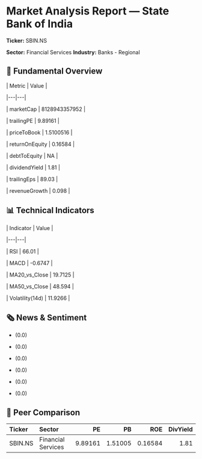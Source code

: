 # Market Analysis Report — State Bank of India

**Ticker:** SBIN.NS  

**Sector:** Financial Services  **Industry:** Banks - Regional  

## 🧭 Fundamental Overview

| Metric | Value |

|---|---|

| marketCap | 8128943357952 |

| trailingPE | 9.89161 |

| priceToBook | 1.5100516 |

| returnOnEquity | 0.16584 |

| debtToEquity | NA |

| dividendYield | 1.81 |

| trailingEps | 89.03 |

| revenueGrowth | 0.098 |


## 📊 Technical Indicators

| Indicator | Value |

|---|---|

| RSI | 66.01 |

| MACD | -0.6747 |

| MA20_vs_Close | 19.7125 |

| MA50_vs_Close | 48.594 |

| Volatility(14d) | 11.9266 |


## 🗞 News & Sentiment

- (0.0) 

- (0.0) 

- (0.0) 

- (0.0) 

- (0.0) 

- (0.0) 


## 🧩 Peer Comparison

| Ticker   | Sector             |      PE |      PB |     ROE |   DivYield |
|:---------|:-------------------|--------:|--------:|--------:|-----------:|
| SBIN.NS  | Financial Services | 9.89161 | 1.51005 | 0.16584 |       1.81 |